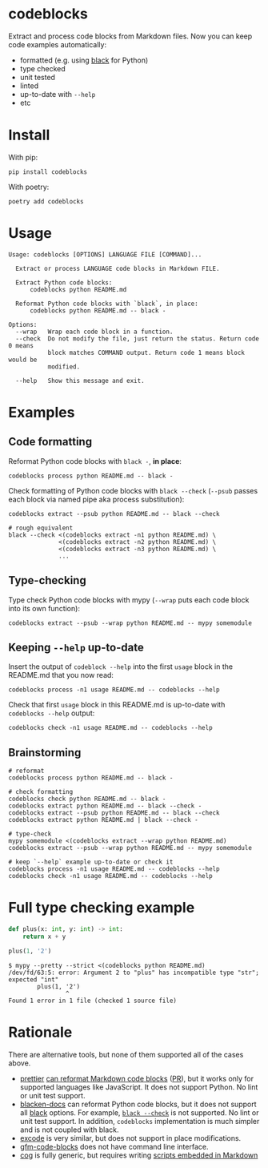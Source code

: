 # codeblocks

Extract and process code blocks from Markdown files. Now you can keep code examples automatically:

* formatted (e.g. using [black][] for Python)
* type checked
* unit tested
* linted
* up-to-date with `--help`
* etc

# Install

With pip:
```
pip install codeblocks
```

With poetry:
```
poetry add codeblocks
```

# Usage

```usage
Usage: codeblocks [OPTIONS] LANGUAGE FILE [COMMAND]...

  Extract or process LANGUAGE code blocks in Markdown FILE.

  Extract Python code blocks:
      codeblocks python README.md

  Reformat Python code blocks with `black`, in place:
      codeblocks python README.md -- black -

Options:
  --wrap   Wrap each code block in a function.
  --check  Do not modify the file, just return the status. Return code 0 means
           block matches COMMAND output. Return code 1 means block would be
           modified.

  --help   Show this message and exit.
```

# Examples

## Code formatting

Reformat Python code blocks with `black -`, **in place**:
```
codeblocks process python README.md -- black -
```

Check formatting of Python code blocks with `black --check` (`--psub` passes each block via named pipe aka process substitution):
```
codeblocks extract --psub python README.md -- black --check

# rough equivalent
black --check <(codeblocks extract -n1 python README.md) \
              <(codeblocks extract -n2 python README.md) \
              <(codeblocks extract -n3 python README.md) \
              ...
```

## Type-checking

Type check Python code blocks with mypy (`--wrap` puts each code block into its own function):
```
codeblocks extract --psub --wrap python README.md -- mypy somemodule
```

## Keeping `--help` up-to-date

Insert the output of `codeblock --help` into the first `usage` block in the README.md that you now read:
```
codeblocks process -n1 usage README.md -- codeblocks --help
```

Check that first `usage` block in this README.md is up-to-date with `codeblocks --help` output:
```
codeblocks check -n1 usage README.md -- codeblocks --help
```

## Brainstorming

```console
# reformat
codeblocks process python README.md -- black -

# check formatting
codeblocks check python README.md -- black -
codeblocks extract python README.md -- black --check -
codeblocks extract --psub python README.md -- black --check
codeblocks extract python README.md | black --check -

# type-check
mypy somemodule <(codeblocks extract --wrap python README.md)
codeblocks extract --psub --wrap python README.md -- mypy somemodule

# keep `--help` example up-to-date or check it
codeblocks process -n1 usage README.md -- codeblocks --help
codeblocks check -n1 usage README.md -- codeblocks --help
```

# Full type checking example

```python
def plus(x: int, y: int) -> int:
    return x + y

plus(1, '2')
```

```
$ mypy --pretty --strict <(codeblocks python README.md)
/dev/fd/63:5: error: Argument 2 to "plus" has incompatible type "str"; expected "int"
        plus(1, '2')
                ^
Found 1 error in 1 file (checked 1 source file)
```

# Rationale

There are alternative tools, but none of them supported all of the cases above.

* [prettier][] [can reformat Markdown code blocks][prettier-md] ([PR][prettier-pr]), but it works only for supported languages like JavaScript. It does not support Python. No lint or unit test support.
* [blacken-docs][] can reformat Python code blocks, but it does not support all [black][] options. For example, [`black --check`][blacken-check] is not supported. No lint or unit test support. In addition, `codeblocks` implementation is much simpler and is not coupled with black.
* [excode][] is very similar, but does not support in place modifications.
* [gfm-code-blocks][] does not have command line interface.
* [cog][] is fully generic, but requires writing [scripts embedded in Markdown][cog-help]

[black]: https://github.com/psf/black
[prettier]: https://prettier.io
[prettier-md]: https://prettier.io/blog/2017/11/07/1.8.0.html#markdown-support
[prettier-pr]: https://github.com/prettier/prettier/pull/2943
[blacken-docs]: https://github.com/asottile/blacken-docs
[blacken-check]: https://github.com/asottile/blacken-docs/issues/42
[excode]: https://github.com/nschloe/excode
[gfm-code-blocks]: https://github.com/jonschlinkert/gfm-code-blocks
[cog-help]: https://til.simonwillison.net/python/cog-to-update-help-in-readme
[cog]: https://nedbatchelder.com/code/cog
